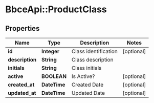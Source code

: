 # BbceApi::ProductClass

## Properties
Name | Type | Description | Notes
------------ | ------------- | ------------- | -------------
**id** | **Integer** | Class identification | [optional] 
**description** | **String** | Class description | 
**initials** | **String** | Class initials | 
**active** | **BOOLEAN** | Is Active? | [optional] 
**created_at** | **DateTime** | Created Date | [optional] 
**updated_at** | **DateTime** | Updated Date | [optional] 

